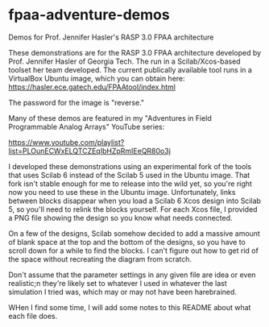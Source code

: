 # fpaa-adventure-demos
Demos for Prof. Jennifer Hasler's RASP 3.0 FPAA architecture

These demonstrations are for the RASP 3.0 FPAA architecture developed by Prof. Jennifer Hasler of Georgia Tech. The run in a Scilab/Xcos-based toolset her team developed. The current publically available tool runs in a VirtualBox Ubuntu image, which you can obtain here: https://hasler.ece.gatech.edu/FPAAtool/index.html

The password for the image is "reverse."

Many of these demos are featured in my "Adventures in Field Programmable Analog Arrays" YouTube series: 

https://www.youtube.com/playlist?list=PLOunECWxELQTCZEqIbHZpRmIEeQR80o3j

I developed these demonstrations using an experimental fork of the tools that uses Scilab 6 instead of the Scilab 5 used in the Ubuntu image. That fork isn't stable enough for me to release into the wild yet, so you're right now you need to use these in the Ubuntu image. Unfortunately, links between blocks disappear when you load a Scilab 6 Xcos design into Scilab 5, so you'll need to relink the blocks yourself. For each Xcos file, I provided a PNG file showing the design so you know what needs connected.

On a few of the designs, Scilab somehow decided to add a massive amount of blank space at the top and the bottom of the designs, so you have to scroll down for a while to find the blocks. I can't figure out how to get rid of the space without recreating the diagram from scratch. 

Don't assume that the parameter settings in any given file are idea or even realistic;n they're likely set to whatever I used in whatever the last simulation I tried was, which may or may not have been harebrained.

WHen I find some time, I will add some notes to this README about what each file does.

